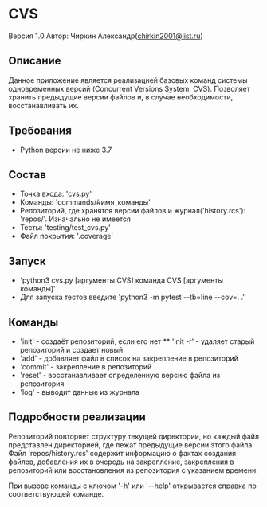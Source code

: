 # CVS
Версия 1.0
Автор: Чиркин Александр(chirkin2001@list.ru)

## Описание
Данное приложение является реализацией базовых команд системы одновременных версий (Concurrent Versions System, CVS).
Позволяет хранить предыдущие версии файлов и, в случае необходимости, восстанавливать их.

## Требования
* Python версии не ниже 3.7

## Состав
* Точка входа: 'cvs.py'
* Команды: 'commands/#имя_команды'
* Репозиторий, где хранятся версии файлов и журнал('history.rcs'): 'repos/'. Изначально не имеется
* Тесты: 'testing/test_cvs.py'
* Файл покрытия: '.coverage'

## Запуск
* 'python3 cvs.py [аргументы CVS] команда CVS [аргументы команды]'
* Для запуска тестов введите 'python3 -m pytest --tb=line --cov=. .'

## Команды
* 'init' - создаёт репозиторий, если его нет
** 'init -r' - удаляет старый репозиторий и создает новый
* 'add' - добавляет файл в список на закрепление в репозиторий
* 'commit' - закрепление в репозиторий
* 'reset' - восстанавливает определенную версию файла из репозитория
* 'log' - выводит данные из журнала

## Подробности реализации
Репозиторий повторяет структуру текущей директории, но каждый файл представлен директорией, где лежат предыдущие версии этого файла.
Файл 'repos/history.rcs' содержит информацию о фактах создания файлов, добавления их в очередь на закрепление,
закрепления в репозиторий или восстановления из репозитория с указанием времени.

При вызове команды с ключом '-h' или '--help' открывается справка по соответствующей команде.
